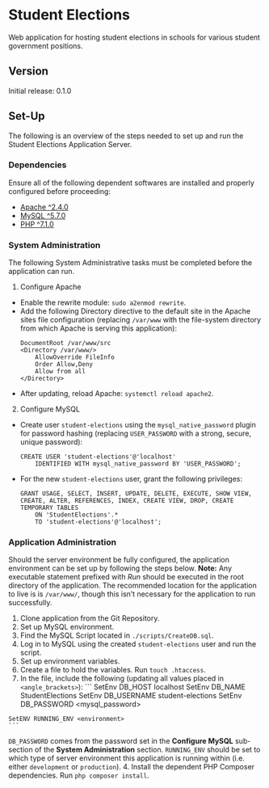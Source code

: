 # Student Elections
Web application for hosting student elections in schools for various student government positions.

## Version
Initial release: 0.1.0

## Set-Up
The following is an overview of the steps needed to set up and run the Student Elections Application Server.


### Dependencies
Ensure all of the following dependent softwares are installed and properly configured before proceeding:

 * [Apache ^2.4.0](https://httpd.apache.org/)
 * [MySQL ^5.7.0](https://www.mysql.com/)
 * [PHP ^7.1.0](https://www.php.net)

### System Administration
The following System Administrative tasks must be completed before the application can run.

 1. Configure Apache
  * Enable the rewrite module: `sudo a2enmod rewrite`.
  * Add the following Directory directive to the default site in the Apache sites file configuration (replacing `/var/www` with the file-system directory from which Apache is serving this application):
	```
	DocumentRoot /var/www/src
	<Directory /var/www/>
		AllowOverride FileInfo
		Order Allow,Deny
		Allow from all
	</Directory>
	```
  * After updating, reload Apache: `systemctl reload apache2`.
 2. Configure MySQL
  * Create user `student-elections` using the `mysql_native_password` plugin for password hashing (replacing `USER_PASSWORD` with a strong, secure, unique password):
	```
	CREATE USER 'student-elections'@'localhost'
		IDENTIFIED WITH mysql_native_password BY 'USER_PASSWORD';
	```
  * For the new `student-elections` user, grant the following privileges:
	```
	GRANT USAGE, SELECT, INSERT, UPDATE, DELETE, EXECUTE, SHOW VIEW, CREATE, ALTER, REFERENCES, INDEX, CREATE VIEW, DROP, CREATE TEMPORARY TABLES
		ON 'StudentElections'.*
		TO 'student-elections'@'localhost';
	```

### Application Administration
Should the server environment be fully configured, the application environment can be set up by following the steps below. **Note:** Any executable statement prefixed with _Run_ should be executed in the root directory of the application. The recommended location for the application to live is is `/var/www/`, though this isn’t necessary for the application to run successfully.
 1. Clone application from the Git Repository.
 2. Set up MySQL environment.
  1. Find the MySQL Script located in `./scripts/CreateDB.sql`.
  2. Log in to MySQL using the created `student-elections` user and run the script.
 3. Set up environment variables.
  1. Create a file to hold the variables. Run `touch .htaccess`.
  2. In the file, include the following (updating all values placed in `<angle_brackets>`):
	```
	SetEnv DB_HOST localhost
	SetEnv DB_NAME StudentElections
	SetEnv DB_USERNAME student-elections
	SetEnv DB_PASSWORD <mysql_password>

	SetENV RUNNING_ENV <environment>
	```
   `DB_PASSWORD` comes from the password set in the **Configure MySQL** sub-section of the **System Administration** section.
   `RUNNING_ENV` should be set to which type of server environment this application is running within (i.e. either `development` or `production`).
 4. Install the dependent PHP Composer dependencies. Run `php composer install`.
